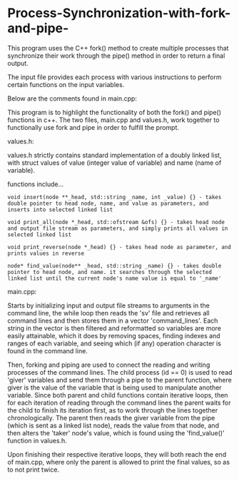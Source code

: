 # Process-Synchronization-with-fork-and-pipe-
This program uses the C++ fork() method to create multiple processes that synchronize their work through the pipe() method in order to return a final output.

The input file provides each process with various instructions to perform certain functions on the input variables.

Below are the comments found in main.cpp:

This program is to highlight the functionality of both the fork() and pipe() functions in c++. 
The two files, main.cpp and values.h, work together to functionally use fork and pipe in order 
to fulfill the prompt. 

values.h:

  values.h strictly contains standard implementation of a doubly linked list, with struct values of value (integer value of variable) and name (name of variable).
  
  functions include...
    
    void insert(node **_head, std::string _name, int _value) {} - takes double pointer to head node, name, and value as parameters, and inserts into selected linked list

    void print_all(node *_head, std::ofstream &ofs) {} - takes head node and output file stream as parameters, and simply prints all values in selected linked list

    void print_reverse(node *_head) {} - takes head node as parameter, and prints values in reverse

    node* find_value(node** _head, std::string _name) {} - takes double pointer to head node, and name. it searches through the selected linked list until the current node's name value is equal to '_name'

main.cpp:
  
  Starts by initializing input and output file streams to arguments in the command line, the while loop then reads the 'sv' file and retrieves all command lines and then stores them in a vector 'command_lines'. Each string in the vector is then filtered and reformatted so variables are more easily attainable, which it does by removing spaces, finding indexes and ranges of each variable, and seeing which (if any) operation character is found in the command line. 

  Then, forking and piping are used to connect the reading and writing processes of the command lines. The child process (id == 0) is used to read 'giver' variables and send them through a pipe to the parent function, where giver is the value of the variable that is being used to manipulate another variable.
  Since both parent and child functions contain iterative loops, then for each iteration of reading through the command lines the parent waits for the child to finish its iteration first, as to work through the lines together chronologically. The parent then reads the giver variable from the pipe (which is sent as a linked list node), reads the value from that node, and then alters the 'taker' node's value, which is found using the 'find_value()' function in values.h.

  Upon finishing their respective iterative loops, they will both reach the end of main.cpp, where only the parent is allowed to print the final values, so as to not print twice.


